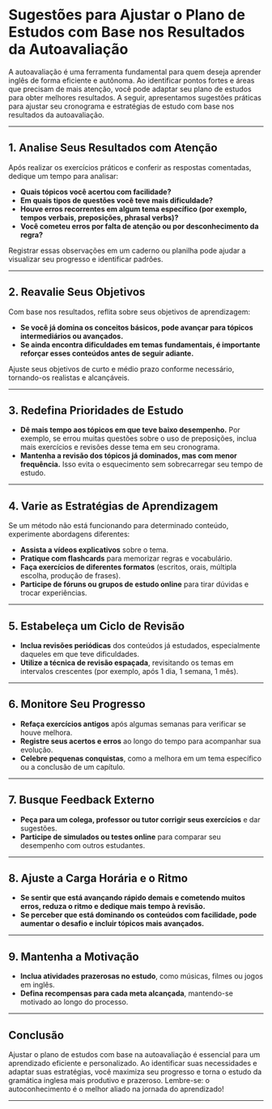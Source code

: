 
# Sugestões para Ajustar o Plano de Estudos com Base nos Resultados da Autoavaliação

A autoavaliação é uma ferramenta fundamental para quem deseja aprender inglês de forma eficiente e autônoma. Ao identificar pontos fortes e áreas que precisam de mais atenção, você pode adaptar seu plano de estudos para obter melhores resultados. A seguir, apresentamos sugestões práticas para ajustar seu cronograma e estratégias de estudo com base nos resultados da autoavaliação.

---

## 1. Analise Seus Resultados com Atenção

Após realizar os exercícios práticos e conferir as respostas comentadas, dedique um tempo para analisar:

- **Quais tópicos você acertou com facilidade?**
- **Em quais tipos de questões você teve mais dificuldade?**
- **Houve erros recorrentes em algum tema específico (por exemplo, tempos verbais, preposições, phrasal verbs)?**
- **Você cometeu erros por falta de atenção ou por desconhecimento da regra?**

Registrar essas observações em um caderno ou planilha pode ajudar a visualizar seu progresso e identificar padrões.

---

## 2. Reavalie Seus Objetivos

Com base nos resultados, reflita sobre seus objetivos de aprendizagem:

- **Se você já domina os conceitos básicos, pode avançar para tópicos intermediários ou avançados.**
- **Se ainda encontra dificuldades em temas fundamentais, é importante reforçar esses conteúdos antes de seguir adiante.**

Ajuste seus objetivos de curto e médio prazo conforme necessário, tornando-os realistas e alcançáveis.

---

## 3. Redefina Prioridades de Estudo

- **Dê mais tempo aos tópicos em que teve baixo desempenho.** Por exemplo, se errou muitas questões sobre o uso de preposições, inclua mais exercícios e revisões desse tema em seu cronograma.
- **Mantenha a revisão dos tópicos já dominados, mas com menor frequência.** Isso evita o esquecimento sem sobrecarregar seu tempo de estudo.

---

## 4. Varie as Estratégias de Aprendizagem

Se um método não está funcionando para determinado conteúdo, experimente abordagens diferentes:

- **Assista a vídeos explicativos** sobre o tema.
- **Pratique com flashcards** para memorizar regras e vocabulário.
- **Faça exercícios de diferentes formatos** (escritos, orais, múltipla escolha, produção de frases).
- **Participe de fóruns ou grupos de estudo online** para tirar dúvidas e trocar experiências.

---

## 5. Estabeleça um Ciclo de Revisão

- **Inclua revisões periódicas** dos conteúdos já estudados, especialmente daqueles em que teve dificuldades.
- **Utilize a técnica de revisão espaçada**, revisitando os temas em intervalos crescentes (por exemplo, após 1 dia, 1 semana, 1 mês).

---

## 6. Monitore Seu Progresso

- **Refaça exercícios antigos** após algumas semanas para verificar se houve melhora.
- **Registre seus acertos e erros** ao longo do tempo para acompanhar sua evolução.
- **Celebre pequenas conquistas**, como a melhora em um tema específico ou a conclusão de um capítulo.

---

## 7. Busque Feedback Externo

- **Peça para um colega, professor ou tutor corrigir seus exercícios** e dar sugestões.
- **Participe de simulados ou testes online** para comparar seu desempenho com outros estudantes.

---

## 8. Ajuste a Carga Horária e o Ritmo

- **Se sentir que está avançando rápido demais e cometendo muitos erros, reduza o ritmo e dedique mais tempo à revisão.**
- **Se perceber que está dominando os conteúdos com facilidade, pode aumentar o desafio e incluir tópicos mais avançados.**

---

## 9. Mantenha a Motivação

- **Inclua atividades prazerosas no estudo**, como músicas, filmes ou jogos em inglês.
- **Defina recompensas para cada meta alcançada**, mantendo-se motivado ao longo do processo.

---

## Conclusão

Ajustar o plano de estudos com base na autoavaliação é essencial para um aprendizado eficiente e personalizado. Ao identificar suas necessidades e adaptar suas estratégias, você maximiza seu progresso e torna o estudo da gramática inglesa mais produtivo e prazeroso. Lembre-se: o autoconhecimento é o melhor aliado na jornada do aprendizado!

---
```